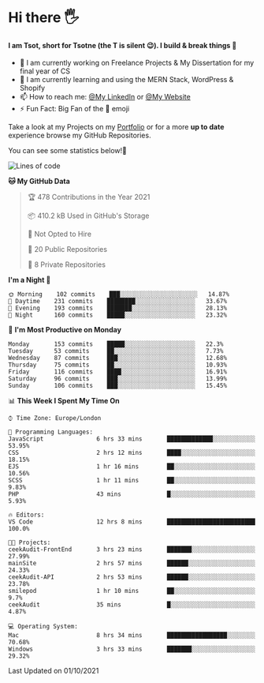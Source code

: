 # Hi there :raised_hand_with_fingers_splayed:
#### I am Tsot, short for Tsotne (the T is silent :wink:). I build & break things :space_invader:
- :telescope: I am currently working on Freelance Projects & My Dissertation for my final year of CS
- :seedling: I am currently learning and using the MERN Stack, WordPress & Shopify
- :mailbox: How to reach me: [@My LinkedIn](https://www.linkedin.com/in/tsotne-gvadzabia/) or [@My Website](https://tsotnegvadzabia.me/contact)
- :zap: Fun Fact: Big Fan of the :space_invader: emoji

Take a look at my Projects on my [Portfolio](https://tsotne.co.uk/) or for a more **up to date** experience browse my GitHub Repositories.

You can see some statistics below!:space_invader:
<!--START_SECTION:waka-->
![Lines of code](https://img.shields.io/badge/From%20Hello%20World%20I%27ve%20Written-3.5%20million%20lines%20of%20code-blue)

**🐱 My GitHub Data** 

> 🏆 478 Contributions in the Year 2021
 > 
> 📦 410.2 kB Used in GitHub's Storage 
 > 
> 🚫 Not Opted to Hire
 > 
> 📜 20 Public Repositories 
 > 
> 🔑 8 Private Repositories  
 > 
**I'm a Night 🦉** 

```text
🌞 Morning    102 commits    ███░░░░░░░░░░░░░░░░░░░░░░   14.87% 
🌆 Daytime    231 commits    ████████░░░░░░░░░░░░░░░░░   33.67% 
🌃 Evening    193 commits    ███████░░░░░░░░░░░░░░░░░░   28.13% 
🌙 Night      160 commits    █████░░░░░░░░░░░░░░░░░░░░   23.32%

```
📅 **I'm Most Productive on Monday** 

```text
Monday       153 commits    █████░░░░░░░░░░░░░░░░░░░░   22.3% 
Tuesday      53 commits     ██░░░░░░░░░░░░░░░░░░░░░░░   7.73% 
Wednesday    87 commits     ███░░░░░░░░░░░░░░░░░░░░░░   12.68% 
Thursday     75 commits     ██░░░░░░░░░░░░░░░░░░░░░░░   10.93% 
Friday       116 commits    ████░░░░░░░░░░░░░░░░░░░░░   16.91% 
Saturday     96 commits     ███░░░░░░░░░░░░░░░░░░░░░░   13.99% 
Sunday       106 commits    ███░░░░░░░░░░░░░░░░░░░░░░   15.45%

```


📊 **This Week I Spent My Time On** 

```text
⌚︎ Time Zone: Europe/London

💬 Programming Languages: 
JavaScript               6 hrs 33 mins       █████████████░░░░░░░░░░░░   53.95% 
CSS                      2 hrs 12 mins       ████░░░░░░░░░░░░░░░░░░░░░   18.15% 
EJS                      1 hr 16 mins        ██░░░░░░░░░░░░░░░░░░░░░░░   10.56% 
SCSS                     1 hr 11 mins        ██░░░░░░░░░░░░░░░░░░░░░░░   9.83% 
PHP                      43 mins             █░░░░░░░░░░░░░░░░░░░░░░░░   5.93%

🔥 Editors: 
VS Code                  12 hrs 8 mins       █████████████████████████   100.0%

🐱‍💻 Projects: 
ceekAudit-FrontEnd       3 hrs 23 mins       ███████░░░░░░░░░░░░░░░░░░   27.99% 
mainSite                 2 hrs 57 mins       ██████░░░░░░░░░░░░░░░░░░░   24.33% 
ceekAudit-API            2 hrs 53 mins       ██████░░░░░░░░░░░░░░░░░░░   23.78% 
smilepod                 1 hr 10 mins        ██░░░░░░░░░░░░░░░░░░░░░░░   9.7% 
ceekAudit                35 mins             █░░░░░░░░░░░░░░░░░░░░░░░░   4.87%

💻 Operating System: 
Mac                      8 hrs 34 mins       █████████████████░░░░░░░░   70.68% 
Windows                  3 hrs 33 mins       ███████░░░░░░░░░░░░░░░░░░   29.32%

```


 Last Updated on 01/10/2021
<!--END_SECTION:waka-->
